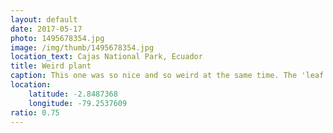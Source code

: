 ```yaml
---
layout: default
date: 2017-05-17
photo: 1495678354.jpg
image: /img/thumb/1495678354.jpg
location_text: Cajas National Park, Ecuador
title: Weird plant
caption: This one was so nice and so weird at the same time. The 'leaf' were so hard!
location:
    latitude: -2.8487368
    longitude: -79.2537609
ratio: 0.75
---
```


